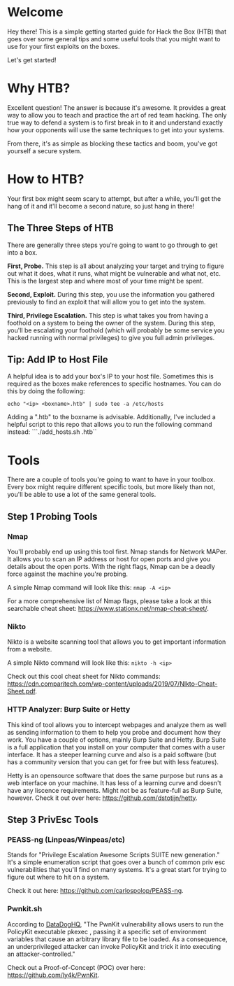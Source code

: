 # Welcome 

Hey there! This is a simple getting started guide for Hack the Box (HTB) that goes over some general tips and some useful tools that you might want to use for your first exploits on the boxes. 

Let's get started!


# Why HTB? 

Excellent question! The answer is because it's awesome. It provides a great way to allow you to teach and practice the art of red team hacking. The only true way to defend a system is to first break in to it and understand exactly how your opponents will use the same techniques to get into your systems. 

From there, it's as simple as blocking these tactics and boom, you've got yourself a secure system. 


# How to HTB?

Your first box might seem scary to attempt, but after a while, you'll get the hang of it and it'll become a second nature, so just hang in there! 

## The Three Steps of HTB 

There are generally three steps you're going to want to go through to get into a box. 


**First, Probe.** This step is all about analyzing your target and trying to figure out what it does, what it runs, what might be vulnerable and what not, etc. This is the largest step and where most of your time might be spent. 

**Second, Exploit.** During this step, you use the information you gathered previously to find an exploit that will allow you to get into the system. 

**Third, Privilege Escalation.** This step is what takes you from having a foothold on a system to being the owner of the system. During this step, you'll be escalating your foothold (which will probably be some service you hacked running with normal privileges) to give you full admin privileges.  


## Tip: Add IP to Host File

A helpful idea is to add your box's IP to your host file. Sometimes this is required as the boxes make references to specific hostnames. You can do this by doing the following: 

```echo "<ip> <boxname>.htb" | sudo tee -a /etc/hosts```


Adding a ".htb" to the boxname is advisable. Additionally, I've included a helpful script to this repo that allows you to run the following command instead: ```./add_hosts.sh <ip> <boxname>.htb``

# Tools 

There are a couple of tools you're going to want to have in your toolbox. Every box might require different specific tools, but more likely than not, you'll be able to use a lot of the same general tools. 

## Step 1 Probing Tools

### Nmap

You'll probably end up using this tool first. Nmap stands for Network MAPer. It allows you to scan an IP address or host for open ports and give you details about the open ports. With the right flags, Nmap can be a deadly force against the machine you're probing. 

A simple Nmap command will look like this: ```nmap -A <ip>``` 

For a more comprehensive list of Nmap flags, please take a look at this searchable cheat sheet: https://www.stationx.net/nmap-cheat-sheet/.

### Nikto

Nikto is a website scanning tool that allows you to get important information from a website.  

A simple Nikto command will look like this: ```nikto -h <ip>``` 

Check out this cool cheat sheet for Nikto commands: https://cdn.comparitech.com/wp-content/uploads/2019/07/NIkto-Cheat-Sheet.pdf. 

### HTTP Analyzer: Burp Suite or Hetty

This kind of tool allows you to intercept webpages and analyze them as well as sending information to them to help you probe and document how they work. You have a couple of options, mainly Burp Suite and Hetty. Burp Suite is a full application that you install on your computer that comes with a user interface. It has a steeper learning curve and also is a paid software (but has a community version that you can get for free but with less features). 

Hetty is an opensource software that does the same purpose but runs as a web interface on your machine. It has less of a learning curve and doesn't have any liscence requirements. Might not be as feature-full as Burp Suite, however. Check it out over here: https://github.com/dstotijn/hetty.



## Step 3 PrivEsc Tools 

### PEASS-ng (Linpeas/Winpeas/etc) 

Stands for "Privilege Escalation Awesome Scripts SUITE new generation." It's a simple enumeration script that goes over a bunch of common priv esc vulnerabilities that you'll find on many systems. It's a great start for trying to figure out where to hit on a system. 

Check it out here: https://github.com/carlospolop/PEASS-ng.

### Pwnkit.sh 

According to [DataDogHQ](https://www.datadoghq.com/blog/pwnkit-vulnerability-overview-and-remediation/), "The PwnKit vulnerability allows users to run the PolicyKit executable pkexec , passing it a specific set of environment variables that cause an arbitrary library file to be loaded. As a consequence, an underprivileged attacker can invoke PolicyKit and trick it into executing an attacker-controlled." 

Check out a Proof-of-Concept (POC) over here: https://github.com/ly4k/PwnKit.

